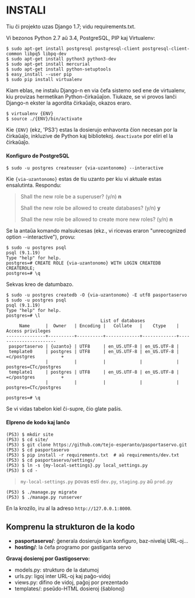 # INSTALI

Tiu ĉi projekto uzas Django 1.7; vidu requirements.txt.

Vi bezonos Python 2.7 aŭ 3.4, PostgreSQL, PIP kaj Virtualenv:

    $ sudo apt-get install postgresql postgresql-client postgresql-client-common libpq5 libpq-dev
    $ sudo apt-get install python3 python3-dev
    $ sudo apt-get install mercurial
    $ sudo apt-get install python-setuptools
    $ easy_install --user pip
    $ sudo pip install virtualenv

Kiam eblas, ne instalu Django-n en via ĉefa sistemo sed ene de virtualenv, kiu provizas hermetikan Python-ĉirkaŭaĵon. Tiukaze, se vi provos lanĉi Django-n ekster la agordita ĉirkaŭaĵo, okazos eraro.

    $ virtualenv {ENV}
    $ source ./{ENV}/bin/activate

Kie `{ENV}` (ekz, 'PS3') estas la dosierujo enhavonta ĉion necesan por la ĉirkaŭaĵo, inkluzive de Python kaj bibliotekoj. `deactivate` por eliri el la ĉirkaŭaĵo.

#### Konfiguro de PostgreSQL

    $ sudo -u postgres createuser {via-uzantonomo} --interactive

Kie `{via-uzantonomo}` estas de tiu uzanto per kiu vi aktuale estas ensalutinta. Respondu:

>    Shall the new role be a superuser? (y/n) **n**
>
>    Shall the new role be allowed to create databases? (y/n) **y**
>
>    Shall the new role be allowed to create more new roles? (y/n) **n**

Se la antaŭa komando malsukcesas (ekz., vi ricevas eraron "unrecognized option --interactive"), provu:

    $ sudo -u postgres psql
    psql (9.1.19)
    Type "help" for help.
    postgres=# CREATE ROLE {via-uzantonomo} WITH LOGIN CREATEDB CREATEROLE;
    postgres=# \q

Sekvas kreo de datumbazo.

    $ sudo -u postgres createdb -O {via-uzantonomo} -E utf8 pasportaservo
    $ sudo -u postgres psql
    psql (9.1.19)
    Type "help" for help.
    postgres=# \l
                                        List of databases
         Name      |  Owner   | Encoding |   Collate   |    Ctype    |   Access privileges   
    ---------------+----------+----------+-------------+-------------+-----------------------
     pasportaservo | {uzanto} | UTF8     | en_US.UTF-8 | en_US.UTF-8 | 
     template0     | postgres | UTF8     | en_US.UTF-8 | en_US.UTF-8 | =c/postgres          +
                   |          |          |             |             | postgres=CTc/postgres
     template1     | postgres | UTF8     | en_US.UTF-8 | en_US.UTF-8 | =c/postgres          +
                   |          |          |             |             | postgres=CTc/postgres

    postgres=# \q

Se vi vidas tabelon kiel ĉi-supre, ĉio glate paŝis.

#### Elpreno de kodo kaj lanĉo

    (PS3) $ mkdir site
    (PS3) $ cd site/
    (PS3) $ git clone https://github.com/tejo-esperanto/pasportaservo.git
    (PS3) $ cd pasportaservo
    (PS3) $ pip install -r requirements.txt  # aŭ requirements/dev.txt
    (PS3) $ cd pasportaservo/settings/
    (PS3) $ ln -s {my-local-settings}.py local_settings.py
    (PS3) $ cd -

> `my-local-settings.py` povas esti `dev.py`, `staging.py` aŭ `prod.py`

    (PS3) $ ./manage.py migrate
    (PS3) $ ./manage.py runserver

En la krozilo, iru al la adreso `http://127.0.0.1:8000`.


## Komprenu la strukturon de la kodo

- **pasportaservo/**: ĝenerala dosierujo kun konfiguro, baz-nivelaj URL-oj…
- **hosting/**: la ĉefa programo por gastiganta servo

**Gravaj dosieroj por Gastigoservo:**

- models.py: strukturo de la datumoj
- urls.py: ligoj inter URL-oj kaj paĝo-vidoj
- views.py: difino de vidoj, paĝoj por prezentado
- templates/: pseŭdo-HTML dosieroj (ŝablonoj)
